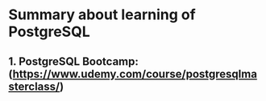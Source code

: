 # Summary about learning of PostgreSQL

## 1. PostgreSQL Bootcamp: (https://www.udemy.com/course/postgresqlmasterclass/)
